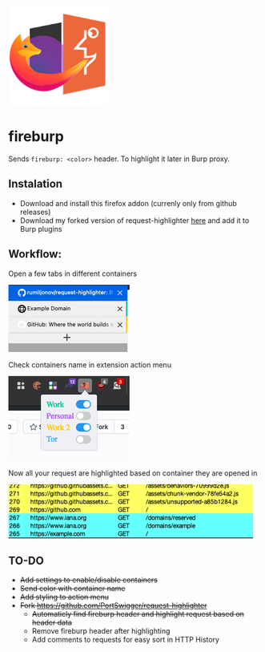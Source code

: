 <img src=src/icons/fireburp.png width=200>

# fireburp

Sends `fireburp: <color>` header. To highlight it later in Burp proxy.

## Instalation

- Download and install this firefox addon (currenly only from github releases)
- Download my forked version of request-highlighter [here](https://github.com/rumiljonov/request-highlighter) and add it to Burp plugins


## Workflow:

Open a few tabs in different containers

<img src=images/README/20201204021701.png>

Check containers name in extension action menu

<img src=images/README/20201204021737.png>

Now all your request are highlighted based on container they are opened in

<img src=images/README/20201203182145.png>


## TO-DO
- ~~Add settings to enable/disable containers~~
- ~~Send color with container name~~
- ~~Add styling to action menu~~
- ~~Fork https://github.com/PortSwigger/request-highlighter~~ 
    - ~~Automaticly find fireburp header and highlight request based on header data~~
    - Remove fireburp header after highlighting
    - Add comments to requests for easy sort in HTTP History
